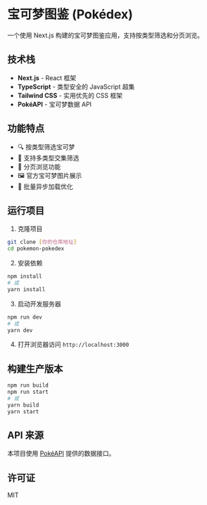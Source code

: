 # 宝可梦图鉴 (Pokédex)

一个使用 Next.js 构建的宝可梦图鉴应用，支持按类型筛选和分页浏览。

## 技术栈

- **Next.js** - React 框架
- **TypeScript** - 类型安全的 JavaScript 超集
- **Tailwind CSS** - 实用优先的 CSS 框架
- **PokéAPI** - 宝可梦数据 API

## 功能特点

- 🔍 按类型筛选宝可梦
- 🎯 支持多类型交集筛选
- 📖 分页浏览功能
- 🖼️ 官方宝可梦图片展示
- 🚀 批量异步加载优化

## 运行项目

1. 克隆项目
```bash
git clone [你的仓库地址]
cd pokemon-pokedex
```

2. 安装依赖
```bash
npm install
# 或
yarn install
```

3. 启动开发服务器
```bash
npm run dev
# 或
yarn dev
```

4. 打开浏览器访问 `http://localhost:3000`

## 构建生产版本
```bash
npm run build
npm run start
# 或
yarn build
yarn start
```


## API 来源

本项目使用 [PokéAPI](https://pokeapi.co/) 提供的数据接口。

## 许可证

MIT